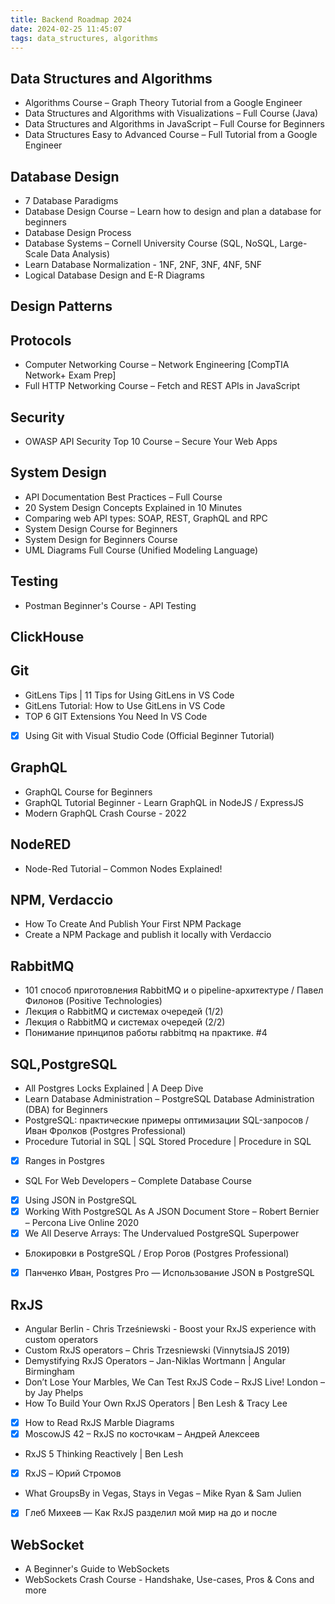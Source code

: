 ```yaml
---
title: Backend Roadmap 2024
date: 2024-02-25 11:45:07
tags: data_structures, algorithms
---
```


## Data Structures and Algorithms

* Algorithms Course – Graph Theory Tutorial from a Google Engineer
* Data Structures and Algorithms with Visualizations – Full Course (Java)
* Data Structures and Algorithms in JavaScript – Full Course for Beginners
* Data Structures Easy to Advanced Course – Full Tutorial from a Google Engineer

## Database Design

* 7 Database Paradigms
* Database Design Course – Learn how to design and plan a database for beginners
* Database Design Process
* Database Systems – Cornell University Course (SQL, NoSQL, Large-Scale Data Analysis)
* Learn Database Normalization - 1NF, 2NF, 3NF, 4NF, 5NF
* Logical Database Design and E-R Diagrams

## Design Patterns

## Protocols

* Computer Networking Course – Network Engineering [CompTIA Network+ Exam Prep]
* Full HTTP Networking Course – Fetch and REST APIs in JavaScript

## Security

* OWASP API Security Top 10 Course – Secure Your Web Apps

## System Design

* API Documentation Best Practices – Full Course
* 20 System Design Concepts Explained in 10 Minutes
* Comparing web API types: SOAP, REST, GraphQL and RPC
* System Design Course for Beginners
* System Design for Beginners Course
* UML Diagrams Full Course (Unified Modeling Language)

## Testing

* Postman Beginner's Course - API Testing

## ClickHouse

## Git

* GitLens Tips | 11 Tips for Using GitLens in VS Code
* GitLens Tutorial: How to Use GitLens in VS Code
* TOP 6 GIT Extensions You Need In VS Code
* [X] Using Git with Visual Studio Code (Official Beginner Tutorial)

## GraphQL

* GraphQL Course for Beginners
* GraphQL Tutorial Beginner - Learn GraphQL in NodeJS / ExpressJS
* Modern GraphQL Crash Course - 2022

## NodeRED

* Node-Red Tutorial – Common Nodes Explained!

## NPM, Verdaccio

* How To Create And Publish Your First NPM Package
* Create a NPM Package and publish it locally with Verdaccio

## RabbitMQ

* 101 способ приготовления RabbitMQ и о pipeline-архитектуре / Павел Филонов (Positive Technologies)
* Лекция о RabbitMQ и системах очередей (1/2)
* Лекция о RabbitMQ и системах очередей (2/2)
* Понимание принципов работы rabbitmq на практике. #4

## SQL,PostgreSQL

* All Postgres Locks Explained | A Deep Dive
* Learn Database Administration – PostgreSQL Database Administration (DBA) for Beginners
* PostgreSQL: практические примеры оптимизации SQL-запросов / Иван Фролков (Postgres Professional)
* Procedure Tutorial in SQL | SQL Stored Procedure | Procedure in SQL
* [X] Ranges in Postgres
* SQL For Web Developers – Complete Database Course
* [X] Using JSON in PostgreSQL
* [X] Working With PostgreSQL As A JSON Document Store – Robert Bernier – Percona Live Online 2020
* [X] We All Deserve Arrays: The Undervalued PostgreSQL Superpower
* Блокировки в PostgreSQL / Егор Рогов (Postgres Professional)
* [X] Панченко Иван, Postgres Pro — Использование JSON в PostgreSQL

## RxJS

* Angular Berlin - Chris Trześniewski - Boost your RxJS experience with custom operators
* Custom RxJS operators – Chris Trzesniewski (VinnytsiaJS 2019)
* Demystifying RxJS Operators – Jan-Niklas Wortmann | Angular Birmingham
* Don’t Lose Your Marbles, We Can Test RxJS Code – RxJS Live! London – by Jay Phelps
* How To Build Your Own RxJS Operators | Ben Lesh & Tracy Lee
* [X] How to Read RxJS Marble Diagrams
* [X] MoscowJS 42 – RxJS по косточкам – Андрей Алексеев
* RxJS 5 Thinking Reactively | Ben Lesh
* [X] RxJS – Юрий Стромов
* What GroupsBy in Vegas, Stays in Vegas – Mike Ryan & Sam Julien
* [X] Глеб Михеев — Как RxJS разделил мой мир на до и после

## WebSocket

* A Beginner's Guide to WebSockets
* WebSockets Crash Course - Handshake, Use-cases, Pros & Cons and more
